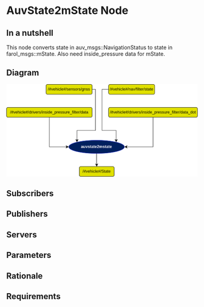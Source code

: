 # AuvState2mState Node

## In a nutshell
This node converts state in auv_msgs::NavigationStatus to state in farol_msgs::mState. Also need inside_pressure data for mState.

## Diagram
![AuvState2mState Diagram](img/auvstate2mstate.png)

## Subscribers

## Publishers

## Servers

## Parameters

## Rationale

## Requirements
